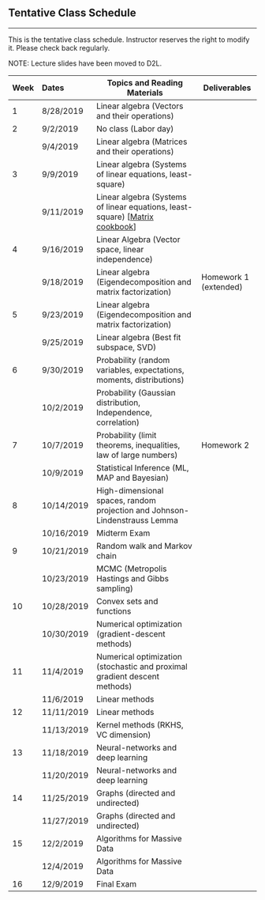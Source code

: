 ## Tentative Class Schedule
---
 This is the tentative class schedule. Instructor reserves the right to modify it. Please check back regularly. 
 
 NOTE: Lecture slides have been moved to D2L. 

| Week |    Dates   |    Topics and Reading Materials                |     Deliverables     |
|------|:-----------|------------------------------------------------|----------------------|
| 1  | 8/28/2019  | Linear algebra (Vectors and their operations)  |                    |
| 2  | 9/2/2019   |     No class (Labor day)                       |                    | 
|    | 9/4/2019   | Linear algebra (Matrices and their operations) |                    |
| 3  | 9/9/2019   | Linear algebra (Systems of linear equations, least-square)   |  |
|    | 9/11/2019  | Linear algebra (Systems of linear equations, least-square)    [[Matrix cookbook](https://www.math.uwaterloo.ca/~hwolkowi/matrixcookbook.pdf)] |                    | 
| 4  | 9/16/2019  | Linear Algebra (Vector space, linear independence) |    |
|    | 9/18/2019  | Linear algebra (Eigendecomposition and matrix factorization) | Homework 1 (extended) | 
| 5  | 9/23/2019  | Linear algebra (Eigendecomposition and matrix factorization) |  |
|    | 9/25/2019  | Linear algebra (Best fit subspace, SVD) |  |
| 6  | 9/30/2019  | Probability (random variables, expectations, moments, distributions) | |
|    | 10/2/2019  | Probability (Gaussian distribution, Independence, correlation) | |
| 7  | 10/7/2019  | Probability (limit theorems, inequalities, law of large numbers) | Homework 2 |
|    | 10/9/2019  | Statistical Inference (ML, MAP and Bayesian) | |
| 8  | 10/14/2019 | High-dimensional spaces, random projection and Johnson-Lindenstrauss Lemma   |  | 
|    | 10/16/2019 | Midterm Exam |  |
| 9  | 10/21/2019 | Random walk and Markov chain | |
|    | 10/23/2019 | MCMC (Metropolis Hastings and Gibbs sampling) | |
| 10 | 10/28/2019 | Convex sets and functions | |
|    | 10/30/2019 | Numerical optimization (gradient-descent methods) | |
| 11 | 11/4/2019  | Numerical optimization (stochastic and proximal gradient descent methods) | |
|    | 11/6/2019  | Linear methods | |
| 12 | 11/11/2019 | Linear methods | |
|    | 11/13/2019 | Kernel methods (RKHS, VC dimension) | |
| 13 | 11/18/2019 | Neural-networks and deep learning | |
|    | 11/20/2019 | Neural-networks and deep learning | |
| 14 | 11/25/2019 | Graphs (directed and undirected)| |
|    | 11/27/2019 | Graphs (directed and undirected)  | | 
| 15 | 12/2/2019  | Algorithms for Massive Data   | |
|    | 12/4/2019  | Algorithms for Massive Data | |
| 16 | 12/9/2019  | Final Exam | |

